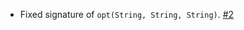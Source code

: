 - Fixed signature of `opt(String, String, String)`. [#2][2]

  [2]: https://github.com/scopt/scopt/issues/2
